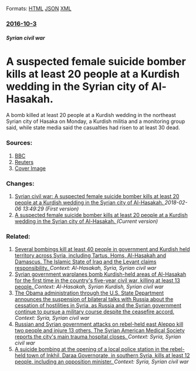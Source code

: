 
Formats: [HTML](/news/2016/10/3/a-suspected-female-suicide-bomber-kills-at-least-20-people-at-a-kurdish-wedding-in-the-syrian-city-of-al-hasakah.html)  [JSON](/news/2016/10/3/a-suspected-female-suicide-bomber-kills-at-least-20-people-at-a-kurdish-wedding-in-the-syrian-city-of-al-hasakah.json)  [XML](/news/2016/10/3/a-suspected-female-suicide-bomber-kills-at-least-20-people-at-a-kurdish-wedding-in-the-syrian-city-of-al-hasakah.xml)  

### [2016-10-3](/news/2016/10/3/index.md)

##### Syrian civil war
# A suspected female suicide bomber kills at least 20 people at a Kurdish wedding in the Syrian city of Al-Hasakah. 

A bomb killed at least 20 people at a Kurdish wedding in the northeast Syrian city of Hasaka on Monday, a Kurdish militia and a monitoring group said, while state media said the casualties had risen to at least 30 dead.


### Sources:

1. [BBC](http://www.bbc.com/news/world-middle-east-37547144)
2. [Reuters](https://www.reuters.com/article/us-mideast-crisis-syria-wedding-hall-idUSKCN12325X)
2. [Cover Image](https://s4.reutersmedia.net/resources_v2/images/rcom-default.png)

### Changes:

1. [Syrian civil war: A suspected female suicide bomber kills at least 20 people at a Kurdish wedding in the Syrian city of Al-Hasakah. ](/news/2016/10/3/syrian-civil-war-a-suspected-female-suicide-bomber-kills-at-least-20-people-at-a-kurdish-wedding-in-the-syrian-city-of-al-hasakah.md) _2018-02-06 13:49:29 (First version)_
1. [A suspected female suicide bomber kills at least 20 people at a Kurdish wedding in the Syrian city of Al-Hasakah. ](/news/2016/10/3/a-suspected-female-suicide-bomber-kills-at-least-20-people-at-a-kurdish-wedding-in-the-syrian-city-of-al-hasakah.md) _(Current version)_

### Related:

1. [Several bombings kill at least 40 people in government and Kurdish held territory across Syria, including Tartus, Homs, Al-Hasakah and Damascus. The Islamic State of Iraq and the Levant claims responsibility. ](/news/2016/09/5/several-bombings-kill-at-least-40-people-in-government-and-kurdish-held-territory-across-syria-including-tartus-homs-al-hasakah-and-damas.md) _Context: Al-Hasakah, Syria, Syrian civil war_
2. [Syrian government warplanes bomb Kurdish-held areas of Al-Hasakah for the first time in the country's five-year civil war, killing at least 13 people. ](/news/2016/08/18/syrian-government-warplanes-bomb-kurdish-held-areas-of-al-hasakah-for-the-first-time-in-the-country-s-five-year-civil-war-killing-at-least.md) _Context: Al-Hasakah, Syrian Kurdish, Syrian civil war_
3. [The Obama administration through the U.S. State Department announces the suspension of bilateral talks with Russia about the cessation of hostilities in Syria, as Russia and the Syrian government continue to pursue a military course despite the ceasefire accord. ](/news/2016/10/3/the-obama-administration-through-the-u-s-state-department-announces-the-suspension-of-bilateral-talks-with-russia-about-the-cessation-of-ho.md) _Context: Syria, Syrian civil war_
4. [Russian and Syrian government attacks on rebel-held east Aleppo kill two people and injure 13 others. The Syrian American Medical Society reports the city's main trauma hospital closes. ](/news/2016/10/1/russian-and-syrian-government-attacks-on-rebel-held-east-aleppo-kill-two-people-and-injure-13-others-the-syrian-american-medical-society-re.md) _Context: Syria, Syrian civil war_
5. [A suicide bombing at the opening of a local police station in the rebel-held town of Inkhil, Daraa Governorate, in southern Syria, kills at least 12 people, including an opposition minister. ](/news/2016/09/22/a-suicide-bombing-at-the-opening-of-a-local-police-station-in-the-rebel-held-town-of-inkhil-daraa-governorate-in-southern-syria-kills-at.md) _Context: Syria, Syrian civil war_
